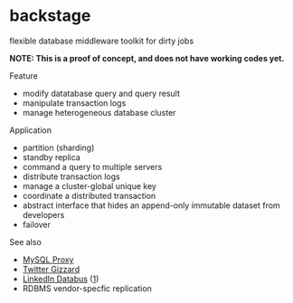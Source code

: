 backstage
=========

flexible database middleware toolkit for dirty jobs

**NOTE: This is a proof of concept, and does not have working codes yet.**

Feature
* modify datatabase query and query result
* manipulate transaction logs
* manage heterogeneous database cluster

Application
* partition (sharding)
* standby replica
* command a query to multiple servers
* distribute transaction logs
* manage a cluster-global unique key
* coordinate a distributed transaction
* abstract interface that hides an append-only immutable dataset from developers
* failover

See also
* [MySQL Proxy](http://dev.mysql.com/doc/mysql-proxy/)
* [Twitter Gizzard](https://github.com/twitter/gizzard)
* [LinkedIn Databus](https://engineering.linkedin.com/data-replication/open-sourcing-databus-linkedins-low-latency-change-data-capture-system) ([1](http://data.linkedin.com/projects/databus))
* RDBMS vendor-specfic replication
